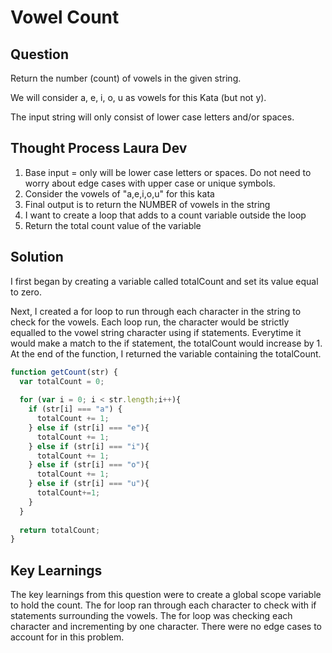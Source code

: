 # Vowel Count

## Question
Return the number (count) of vowels in the given string.

We will consider a, e, i, o, u as vowels for this Kata (but not y).

The input string will only consist of lower case letters and/or spaces.


## Thought Process Laura Dev

1. Base input = only will be lower case letters or spaces. Do not need to worry about edge cases with upper case or unique symbols.
2. Consider the vowels of "a,e,i,o,u" for this kata
3. Final output is to return the NUMBER of vowels in the string
4. I want to create a loop that adds to a count variable outside the loop
5. Return the total count value of the variable

## Solution

I first began by creating a variable called totalCount and set its value equal to zero.

Next, I created a for loop to run through each character in the string to check for the vowels. Each loop run, the character would be strictly equalled to the vowel string character using if statements. Everytime it would make a match to the if statement, the totalCount would increase by 1. At the end of the function, I returned the variable containing the totalCount.

```javascript
function getCount(str) {
  var totalCount = 0;
  
  for (var i = 0; i < str.length;i++){
    if (str[i] === "a") {
      totalCount += 1;
    } else if (str[i] === "e"){
      totalCount += 1;
    } else if (str[i] === "i"){
      totalCount += 1;
    } else if (str[i] === "o"){
      totalCount += 1;
    } else if (str[i] === "u"){
      totalCount+=1;
    }
  }
  
  return totalCount;
}
```

## Key Learnings

The key learnings from this question were to create a global scope variable to hold the count. The for loop ran through each character to check with if statements surrounding the vowels. The for loop was checking each character and incrementing by one character. There were no edge cases to account for in this problem.

